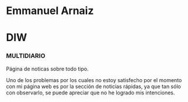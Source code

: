 # Emmanuel Arnaiz 

# DIW

### MULTIDIARIO

Página de noticas sobre todo tipo.

Uno de los problemas por los cuales no estoy satisfecho por el momento con mi página web es por la sección de noticias rápidas, ya que tan sólo con observarlo, se puede apreciar que no he logrado mis intenciones.
